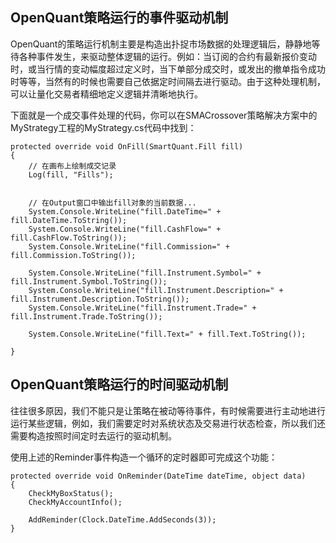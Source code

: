 ## OpenQuant策略运行的事件驱动机制

OpenQuant的策略运行机制主要是构造出扑捉市场数据的处理逻辑后，静静地等待各种事件发生，来驱动整体逻辑的运行。例如：当订阅的合约有最新报价变动时，或当行情的变动幅度超过定义时，当下单部分成交时，或发出的撤单指令成功时等等，当然有的时候也需要自己依据定时间隔去进行驱动。由于这种处理机制，可以让量化交易者精细地定义逻辑并清晰地执行。

下面就是一个成交事件处理的代码，你可以在SMACrossover策略解决方案中的MyStrategy工程的MyStrategy.cs代码中找到：

```
protected override void OnFill(SmartQuant.Fill fill)
{
	// 在画布上绘制成交记录
	Log(fill, "Fills");
	
	
	// 在Output窗口中输出fill对象的当前数据...
	System.Console.WriteLine("fill.DateTime=" + fill.DateTime.ToString());
	System.Console.WriteLine("fill.CashFlow=" + fill.CashFlow.ToString());
	System.Console.WriteLine("fill.Commission=" + fill.Commission.ToString());
	
	System.Console.WriteLine("fill.Instrument.Symbol=" + fill.Instrument.Symbol.ToString());
	System.Console.WriteLine("fill.Instrument.Description=" + fill.Instrument.Description.ToString());
	System.Console.WriteLine("fill.Instrument.Trade=" + fill.Instrument.Trade.ToString());
	
	System.Console.WriteLine("fill.Text=" + fill.Text.ToString());

}
```

## OpenQuant策略运行的时间驱动机制

往往很多原因，我们不能只是让策略在被动等待事件，有时候需要进行主动地进行运行某些逻辑，例如，我们需要定时对系统状态及交易进行状态检查，所以我们还需要构造按照时间定时去运行的驱动机制。

使用上述的Reminder事件构造一个循环的定时器即可完成这个功能：

```
protected override void OnReminder(DateTime dateTime, object data)
{
    CheckMyBoxStatus();
    CheckMyAccountInfo();

    AddReminder(Clock.DateTime.AddSeconds(3));
}
```



